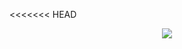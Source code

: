 <<<<<<< HEAD
<p align="center"><a href="https://github.com/socdaservice/afribayiri.com/routes/web.php" target="_blank"><img src="https://github.com/socdaservice/afribayiri.com/public/icon/abdg.png</p>
=======
<p align="center"><a href="https://github.com/socdaservice/afribayiri.com/resources/views/accueil.blade.php" target="_blank"><img src="https://github.com/socdaservice/afribayiri.com/public/icon/abdg.png</p>
>>>>>>> 2e888ce00a9106e157230ccfd24fc21e6e052dbb
